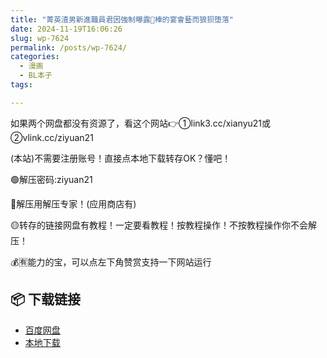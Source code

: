 ```yaml
---
title: "菁英渣男新進職員君因強制曝露🥩棒的宴會藝而狼狈堕落"
date: 2024-11-19T16:06:26
slug: wp-7624
permalink: /posts/wp-7624/
categories:
  - 漫画
  - BL本子
tags:

---
```


如果两个网盘都没有资源了，看这个网站👉①link3.cc/xianyu21或②vlink.cc/ziyuan21

(本站)不需要注册账号！直接点本地下载转存OK？懂吧！

🟢解压密码:ziyuan21

🔵解压用解压专家！(应用商店有)

🟡转存的链接网盘有教程！一定要看教程！按教程操作！不按教程操作你不会解压！

💰🈶能力的宝，可以点左下角赞赏支持一下网站运行

## 📦 下载链接
- [百度网盘](https://blziyuan21.com/pay-download/7624?key=a76d7aa6a9&down_id=0)
- [本地下载](https://blziyuan21.com/pay-download/7624?key=a76d7aa6a9&down_id=1)

